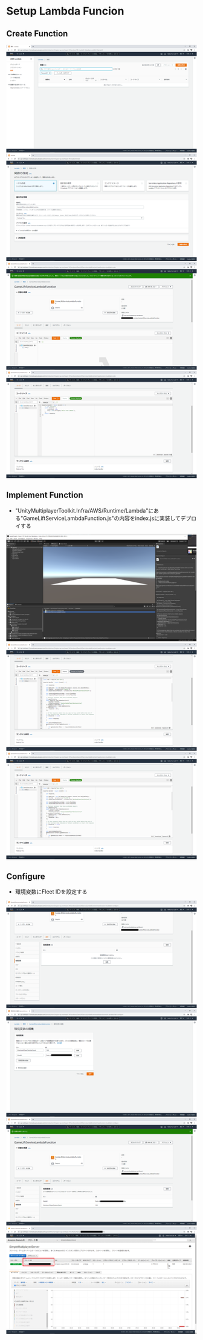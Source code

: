# Setup Lambda Funcion

## Create Function
<img src="./LambdaSetup_01.png">
<img src="./LambdaSetup_02.png">
<img src="./LambdaSetup_03.png">
<img src="./LambdaSetup_04.png">

## Implement Function
- "UnityMultiplayerToolkit.Infra/AWS/Runtime/Lambda"にある"GameLiftServiceLambdaFunction.js"の内容をindex.jsに実装してデプロイする

<img src="./LambdaSetup_05.png">
<img src="./LambdaSetup_06.png">
<img src="./LambdaSetup_07.png">


## Configure
- 環境変数にFleet IDを設定する

<img src="./LambdaSetup_08.png">
<img src="./LambdaSetup_10.png">
<img src="./LambdaSetup_11.png">
<img src="./LambdaSetup_09.png">
